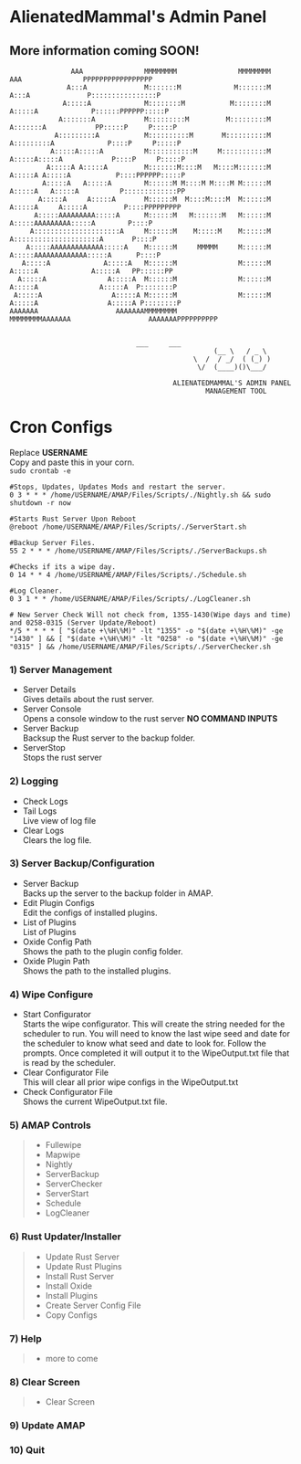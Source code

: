 # AlienatedMammal's Admin Panel 
## More information coming SOON!
```
               AAA               MMMMMMMM               MMMMMMMM               AAA               PPPPPPPPPPPPPPPPP
              A:::A              M:::::::M             M:::::::M              A:::A              P::::::::::::::::P
             A:::::A             M::::::::M           M::::::::M             A:::::A             P::::::PPPPPP:::::P
            A:::::::A            M:::::::::M         M:::::::::M            A:::::::A            PP:::::P     P:::::P
           A:::::::::A           M::::::::::M       M::::::::::M           A:::::::::A             P::::P     P:::::P
          A:::::A:::::A          M:::::::::::M     M:::::::::::M          A:::::A:::::A            P::::P     P:::::P
         A:::::A A:::::A         M:::::::M::::M   M::::M:::::::M         A:::::A A:::::A           P::::PPPPPP:::::P
        A:::::A   A:::::A        M::::::M M::::M M::::M M::::::M        A:::::A   A:::::A          P:::::::::::::PP
       A:::::A     A:::::A       M::::::M  M::::M::::M  M::::::M       A:::::A     A:::::A         P::::PPPPPPPPP
      A:::::AAAAAAAAA:::::A      M::::::M   M:::::::M   M::::::M      A:::::AAAAAAAAA:::::A        P::::P
     A:::::::::::::::::::::A     M::::::M    M:::::M    M::::::M     A:::::::::::::::::::::A       P::::P
    A:::::AAAAAAAAAAAAA:::::A    M::::::M     MMMMM     M::::::M    A:::::AAAAAAAAAAAAA:::::A      P::::P
   A:::::A             A:::::A   M::::::M               M::::::M   A:::::A             A:::::A   PP::::::PP
  A:::::A               A:::::A  M::::::M               M::::::M  A:::::A               A:::::A  P::::::::P
 A:::::A                 A:::::A M::::::M               M::::::M A:::::A                 A:::::A P::::::::P
AAAAAAA                   AAAAAAAMMMMMMMM               MMMMMMMMAAAAAAA                   AAAAAAAPPPPPPPPPP


					           ___     ___
                                                  (__ \   / _ \
                                             \  /  / _/  ( (_) )
                                              \/  (____)()\___/

                                        ALIENATEDMAMMAL'S ADMIN PANEL                                                 
                                                MANAGEMENT TOOL
```

# Cron Configs 
Replace **USERNAME** <br>
Copy and paste this in your corn.<br> 
```sudo crontab -e```<br>
```
#Stops, Updates, Updates Mods and restart the server.
0 3 * * * /home/USERNAME/AMAP/Files/Scripts/./Nightly.sh && sudo shutdown -r now

#Starts Rust Server Upon Reboot
@reboot /home/USERNAME/AMAP/Files/Scripts/./ServerStart.sh

#Backup Server Files.
55 2 * * * /home/USERNAME/AMAP/Files/Scripts/./ServerBackups.sh

#Checks if its a wipe day.
0 14 * * 4 /home/USERNAME/AMAP/Files/Scripts/./Schedule.sh

#Log Cleaner.
0 3 1 * * /home/USERNAME/AMAP/Files/Scripts/./LogCleaner.sh

# New Server Check Will not check from, 1355-1430(Wipe days and time) and 0258-0315 (Server Update/Reboot)
*/5 * * * * [ "$(date +\%H\%M)" -lt "1355" -o "$(date +\%H\%M)" -ge "1430" ] && [ "$(date +\%H\%M)" -lt "0258" -o "$(date +\%H\%M)" -ge "0315" ] && /home/USERNAME/AMAP/Files/Scripts/./ServerChecker.sh
```

### 1) Server Management  
- Server Details<br>
Gives details about the rust server. 
- Server Console<br>
Opens a console window to the rust server **NO COMMAND INPUTS** 
- Server Backup<br>
Backsup the Rust server to the backup folder.
- ServerStop<br>
Stops the rust server

### 2) Logging
- Check Logs<br>
- Tail Logs<br>
Live view of log file
- Clear Logs<br>
Clears the log file. 

### 3) Server Backup/Configuration
- Server Backup<br>
Backs up the server to the backup folder in AMAP.
- Edit Plugin Configs<br>
Edit the configs of installed plugins. 
- List of Plugins<br>
List of Plugins
- Oxide Config Path<br>
Shows the path to the plugin config folder.
- Oxide Plugin Path<br>
Shows the path to the installed plugins.


### 4) Wipe Configure
- Start Configurator<br>
Starts the wipe configurator. This will create the string needed for the scheduler to run. You will need to know the last wipe seed and date for the scheduler to know what seed and date to look for. Follow the prompts. Once completed it will output it to the WipeOutput.txt file that is read by the scheduler. 
- Clear Configurator File<br>
This will clear all prior wipe configs in the WipeOutput.txt 
- Check Configurator File<br>
Shows the current WipeOutput.txt file. 

### 5) AMAP Controls
> - Fullewipe
> - Mapwipe
> - Nightly
> - ServerBackup
> - ServerChecker
> - ServerStart
> - Schedule
> - LogCleaner

### 6) Rust Updater/Installer
>- Update Rust Server
>- Update Rust Plugins
>- Install Rust Server
>- Install Oxide
>- Install Plugins
>- Create Server Config File
>- Copy Configs 

### 7) Help
>- more to come 

### 8) Clear Screen
>- Clear Screen

### 9) Update AMAP

### 10) Quit





